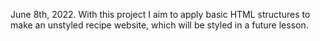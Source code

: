 June 8th, 2022.
With this project I aim to apply basic HTML structures to make an unstyled recipe website, which will be styled in a future lesson.